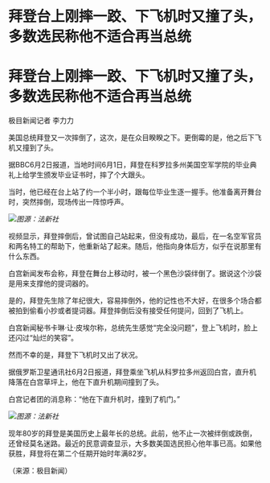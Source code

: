 # 拜登台上刚摔一跤、下飞机时又撞了头，多数选民称他不适合再当总统

# 拜登台上刚摔一跤、下飞机时又撞了头，多数选民称他不适合再当总统

极目新闻记者 李力力

美国总统拜登又一次摔倒了，这次，是在众目睽睽之下。更倒霉的是，他之后下飞机又撞到了头。

据BBC6月2日报道，当地时间6月1日，拜登在科罗拉多州美国空军学院的毕业典礼上给学生颁发毕业证书时，摔了个大跟头。

当时，他已经在台上站了约一个半小时，跟每位毕业生逐一握手。他准备离开舞台时，突然摔倒，现场传出一阵惊呼声。

![](https://inews.gtimg.com/om_bt/O5o4-vKiMb91SbarnJyjnDlPkuvMOFa1c-O7SizA3haI4AA/1000)_图源：法新社_

视频显示，拜登摔倒后，曾试图自己站起来，但没有成功，最后，在一名空军官员和两名特工的帮助下，他重新站了起来。随后，他指向身体后方，似乎在说那里有什么东西。

白宫新闻发布会称，拜登在舞台上移动时，被一个黑色沙袋绊倒了。据说这个沙袋是用来支撑他的提词器的。

是的，拜登先生除了年纪很大，容易摔倒外，他的记性也不大好，在很多个场合都被拍到偷看小抄或者提词器。拜登摔倒后没有接受任何提问，回到了飞机上。

白宫新闻秘书卡琳·让·皮埃尔称，总统先生感觉“完全没问题”，登上飞机时，脸上还闪过“灿烂的笑容”。

然而不幸的是，拜登下飞机时又出了状况。

据俄罗斯卫星通讯社6月2日报道，拜登乘坐飞机从科罗拉多州返回白宫，直升机降落在白宫草坪上，他在下直升机期间撞到了头。

白宫记者团的消息称：“他在下直升机时，撞到了机门。”

![](https://inews.gtimg.com/om_bt/OAlzlwuNkKRKek3zHaURFtQ2ffZwfkgkgFx1BeFSRQLOsAA/1000)_图源：法新社_

现年80岁的拜登是美国历史上最年长的总统。此前，他不止一次被绊倒或跌倒，还曾经莫名迷路。最近的民意调查显示，大多数美国选民担心他年事已高。如果他获胜，拜登将在第二个任期开始时年满82岁。

（来源：极目新闻）

